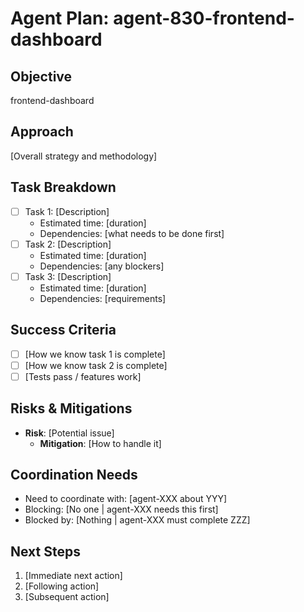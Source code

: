 # Agent Plan: agent-830-frontend-dashboard

## Objective
frontend-dashboard

## Approach
[Overall strategy and methodology]

## Task Breakdown
- [ ] Task 1: [Description]
  - Estimated time: [duration]
  - Dependencies: [what needs to be done first]
- [ ] Task 2: [Description]
  - Estimated time: [duration]
  - Dependencies: [any blockers]
- [ ] Task 3: [Description]
  - Estimated time: [duration]
  - Dependencies: [requirements]

## Success Criteria
- [ ] [How we know task 1 is complete]
- [ ] [How we know task 2 is complete]
- [ ] [Tests pass / features work]

## Risks & Mitigations
- **Risk**: [Potential issue]
  - **Mitigation**: [How to handle it]

## Coordination Needs
- Need to coordinate with: [agent-XXX about YYY]
- Blocking: [No one | agent-XXX needs this first]
- Blocked by: [Nothing | agent-XXX must complete ZZZ]

## Next Steps
1. [Immediate next action]
2. [Following action]
3. [Subsequent action]